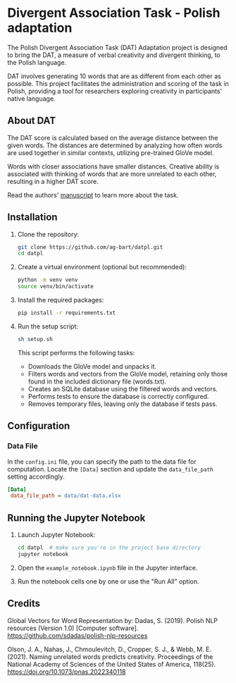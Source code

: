 # Divergent Association Task - Polish adaptation

The Polish Divergent Association Task (DAT) Adaptation project is designed to bring the DAT, a measure of verbal creativity and divergent thinking, to the Polish language. 

DAT involves generating 10 words that are as different from each other as possible. This project facilitates the administration and scoring of the task in Polish, providing a tool for researchers exploring creativity in participants' native language.

## About DAT


The DAT score is calculated based on the average distance between the given words. The distances are determined by analyzing how often words are used together in similar contexts, utilizing pre-trained GloVe model.

Words with closer associations have smaller distances. Creative ability is associated with thinking of words that are more unrelated to each other, resulting in a higher DAT score.



Read the authors' [manuscript](https://www.pnas.org/content/118/25/e2022340118) to learn more about the task. 



## Installation

1. Clone the repository:
   ```bash
   git clone https://github.com/ag-bart/datpl.git
   cd datpl
   ```

2. Create a virtual environment (optional but recommended):
   ```bash
   python -m venv venv
   source venv/bin/activate  
   ```

3. Install the required packages:
   ```bash
   pip install -r requirements.txt
   ```

4. Run the setup script:
    ```bash
    sh setup.sh
    ```

   This script performs the following tasks:

   - Downloads the GloVe model and unpacks it.
   - Filters words and vectors from the GloVe model, retaining only those found in the included dictionary file (words.txt).
   - Creates an SQLite database using the filtered words and vectors.
   - Performs tests to ensure the database is correctly configured.
   - Removes temporary files, leaving only the database if tests pass.
  

## Configuration
### Data File
In the `config.ini` file, you can specify the path to the data file for computation. Locate the `[Data]` section and update the `data_file_path` setting accordingly.

   ```ini
   [Data]
    data_file_path = data/dat-data.xlsx
   ```

## Running the Jupyter Notebook

1. Launch Jupyter Notebook:
   ```bash
   cd datpl  # make sure you're in the project base directory
   jupyter notebook
   ```

2. Open the `example_notebook.ipynb` file in the Jupyter interface.

3. Run the notebook cells one by one or use the "Run All" option.


## Credits

Global Vectors for Word Representation by:
Dadas, S. (2019). Polish NLP resources (Version 1.0) [Computer software]. https://github.com/sdadas/polish-nlp-resources

Olson, J. A., Nahas, J., Chmoulevitch, D., Cropper, S. J., & Webb, M. E. (2021). Naming unrelated words predicts creativity. Proceedings of the National Academy of Sciences of the United States of America, 118(25). https://doi.org/10.1073/pnas.2022340118
